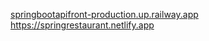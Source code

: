 [springbootapifront-production.up.railway.app
](https://springrestaurant.netlify.app)https://springrestaurant.netlify.app
